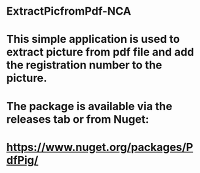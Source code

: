 # ExtractPicfromPdf-NCA

# This simple application is used to extract picture from pdf file and add the registration number to the picture.

# The package is available via the releases tab or from Nuget:

# https://www.nuget.org/packages/PdfPig/
